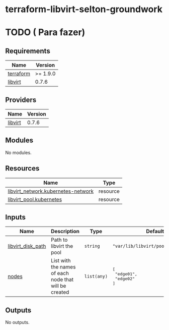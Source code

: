# terraform-libvirt-selton-groundwork

# TODO ( Para fazer)

<!-- BEGIN_TF_DOCS -->
## Requirements

| Name | Version |
|------|---------|
| <a name="requirement_terraform"></a> [terraform](#requirement\_terraform) | >= 1.9.0 |
| <a name="requirement_libvirt"></a> [libvirt](#requirement\_libvirt) | 0.7.6 |

## Providers

| Name | Version |
|------|---------|
| <a name="provider_libvirt"></a> [libvirt](#provider\_libvirt) | 0.7.6 |

## Modules

No modules.

## Resources

| Name | Type |
|------|------|
| [libvirt_network.kubernetes-network](https://registry.terraform.io/providers/dmacvicar/libvirt/0.7.6/docs/resources/network) | resource |
| [libvirt_pool.kubernetes](https://registry.terraform.io/providers/dmacvicar/libvirt/0.7.6/docs/resources/pool) | resource |

## Inputs

| Name | Description | Type | Default | Required |
|------|-------------|------|---------|:--------:|
| <a name="input_libvirt_disk_path"></a> [libvirt\_disk\_path](#input\_libvirt\_disk\_path) | Path to libvirt the pool | `string` | `"var/lib/libvirt/pool/kubernetes"` | no |
| <a name="input_nodes"></a> [nodes](#input\_nodes) | List with the names of each node that will be created | `list(any)` | <pre>[<br/>  "edge01",<br/>  "edge02"<br/>]</pre> | no |

## Outputs

No outputs.
<!-- END_TF_DOCS -->